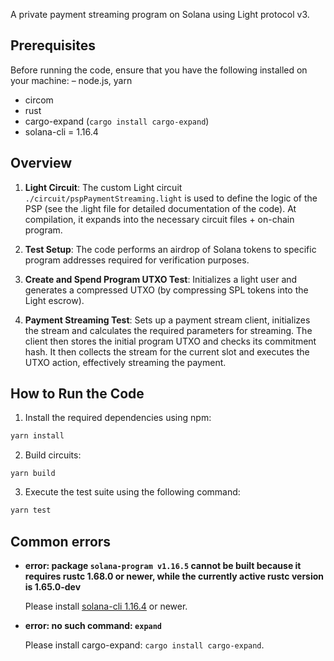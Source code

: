 A private payment streaming program on Solana using Light protocol v3.

## Prerequisites

Before running the code, ensure that you have the following installed on your machine:
– node.js, yarn

- circom
- rust
- cargo-expand (`cargo install cargo-expand`)
- solana-cli = 1.16.4

## Overview

1. **Light Circuit**: The custom Light circuit `./circuit/pspPaymentStreaming.light` is used to define the logic of the PSP (see the .light file for detailed documentation of the code). At compilation, it expands into the necessary circuit files + on-chain program.

2. **Test Setup**: The code performs an airdrop of Solana tokens to specific program addresses required for verification purposes.

3. **Create and Spend Program UTXO Test**: Initializes a light user and generates a compressed UTXO (by compressing SPL tokens into the Light escrow).

4. **Payment Streaming Test**: Sets up a payment stream client, initializes the stream and calculates the required parameters for streaming. The client then stores the initial program UTXO and checks its commitment hash. It then collects the stream for the current slot and executes the UTXO action, effectively streaming the payment.

## How to Run the Code

1. Install the required dependencies using npm:

```bash
yarn install
```

2. Build circuits:

```
yarn build
```

3. Execute the test suite using the following command:

```bash
yarn test
```

## Common errors

- **error: package `solana-program v1.16.5` cannot be built because it requires rustc 1.68.0 or newer, while the currently active rustc version is 1.65.0-dev**

  Please install [solana-cli 1.16.4](https://docs.solana.com/cli/install-solana-cli-tools) or newer.

- **error: no such command: `expand`**

  Please install cargo-expand: `cargo install cargo-expand`.
